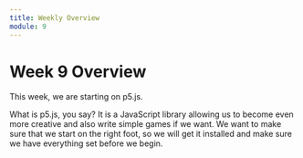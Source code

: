 ```yaml
---
title: Weekly Overview
module: 9
---
```


# Week 9 Overview <br />

This week, we are starting on p5.js.

What is p5.js, you say? It is a JavaScript library allowing us to become even more creative and also write simple games if we want. We want to make sure that we start on the right foot, so we will get it installed and make sure we have everything set before we begin.

